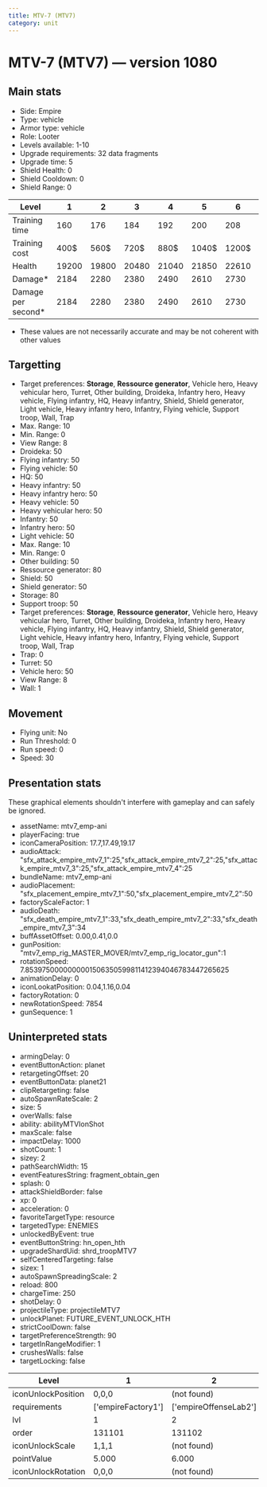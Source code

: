 ```yaml
---
title: MTV-7 (MTV7)
category: unit
---
```


# MTV-7 (MTV7) — version 1080

## Main stats

  * Side: Empire
  * Type: vehicle
  * Armor type: vehicle
  * Role: Looter
  * Levels available: 1-10
  * Upgrade requirements: 32 data fragments
  * Upgrade time: 5
  * Shield Health: 0
  * Shield Cooldown: 0
  * Shield Range: 0

|Level             |1    |2    |3    |4    |5    |6    |7    |8    |9    |10   |
|------------------|-----|-----|-----|-----|-----|-----|-----|-----|-----|-----|
|Training time     |160  |176  |184  |192  |200  |208  |216  |224  |232  |240  |
|Training cost     |400$ |560$ |720$ |880$ |1040$|1200$|1360$|1600$|1680$|1840$|
|Health            |19200|19800|20480|21040|21850|22610|23720|25290|26920|28820|
|Damage*           |2184 |2280 |2380 |2490 |2610 |2730 |2860 |3000 |3140 |3290 |
|Damage per second*|2184 |2280 |2380 |2490 |2610 |2730 |2860 |3000 |3140 |3290 |

* These values are not necessarily accurate and may be not coherent with other values

## Targetting

  * Target preferences: **Storage**, **Ressource generator**, Vehicle hero, Heavy vehicular hero, Turret, Other building, Droideka, Infantry hero, Heavy vehicle, Flying infantry, HQ, Heavy infantry, Shield, Shield generator, Light vehicle, Heavy infantry hero, Infantry, Flying vehicle, Support troop, Wall, Trap
  * Max. Range: 10
  * Min. Range: 0
  * View Range: 8
  * Droideka: 50
  * Flying infantry: 50
  * Flying vehicle: 50
  * HQ: 50
  * Heavy infantry: 50
  * Heavy infantry hero: 50
  * Heavy vehicle: 50
  * Heavy vehicular hero: 50
  * Infantry: 50
  * Infantry hero: 50
  * Light vehicle: 50
  * Max. Range: 10
  * Min. Range: 0
  * Other building: 50
  * Ressource generator: 80
  * Shield: 50
  * Shield generator: 50
  * Storage: 80
  * Support troop: 50
  * Target preferences: **Storage**, **Ressource generator**, Vehicle hero, Heavy vehicular hero, Turret, Other building, Droideka, Infantry hero, Heavy vehicle, Flying infantry, HQ, Heavy infantry, Shield, Shield generator, Light vehicle, Heavy infantry hero, Infantry, Flying vehicle, Support troop, Wall, Trap
  * Trap: 0
  * Turret: 50
  * Vehicle hero: 50
  * View Range: 8
  * Wall: 1

## Movement

  * Flying unit: No
  * Run Threshold: 0
  * Run speed: 0
  * Speed: 30

## Presentation stats

These graphical elements shouldn't interfere with gameplay and can safely be ignored.

  * assetName: mtv7_emp-ani
  * playerFacing: true
  * iconCameraPosition: 17.7,17.49,19.17
  * audioAttack: "sfx_attack_empire_mtv7_1":25,"sfx_attack_empire_mtv7_2":25,"sfx_attack_empire_mtv7_3":25,"sfx_attack_empire_mtv7_4":25
  * bundleName: mtv7_emp-ani
  * audioPlacement: "sfx_placement_empire_mtv7_1":50,"sfx_placement_empire_mtv7_2":50
  * factoryScaleFactor: 1
  * audioDeath: "sfx_death_empire_mtv7_1":33,"sfx_death_empire_mtv7_2":33,"sfx_death_empire_mtv7_3":34
  * buffAssetOffset: 0.00,0.41,0.0
  * gunPosition: "mtv7_emp_rig_MASTER_MOVER/mtv7_emp_rig_locator_gun":1
  * rotationSpeed: 7.8539750000000001506350599811412394046783447265625
  * animationDelay: 0
  * iconLookatPosition: 0.04,1.16,0.04
  * factoryRotation: 0
  * newRotationSpeed: 7854
  * gunSequence: 1

## Uninterpreted stats

  * armingDelay: 0
  * eventButtonAction: planet
  * retargetingOffset: 20
  * eventButtonData: planet21
  * clipRetargeting: false
  * autoSpawnRateScale: 2
  * size: 5
  * overWalls: false
  * ability: abilityMTVIonShot
  * maxScale: false
  * impactDelay: 1000
  * shotCount: 1
  * sizey: 2
  * pathSearchWidth: 15
  * eventFeaturesString: fragment_obtain_gen
  * splash: 0
  * attackShieldBorder: false
  * xp: 0
  * acceleration: 0
  * favoriteTargetType: resource
  * targetedType: ENEMIES
  * unlockedByEvent: true
  * eventButtonString: hn_open_hth
  * upgradeShardUid: shrd_troopMTV7
  * selfCenteredTargeting: false
  * sizex: 1
  * autoSpawnSpreadingScale: 2
  * reload: 800
  * chargeTime: 250
  * shotDelay: 0
  * projectileType: projectileMTV7
  * unlockPlanet: FUTURE_EVENT_UNLOCK_HTH
  * strictCoolDown: false
  * targetPreferenceStrength: 90
  * targetInRangeModifier: 1
  * crushesWalls: false
  * targetLocking: false

|Level             |1                 |2                    |3                    |4                    |5                    |6                    |7                    |8                    |9                    |10                    |
|------------------|------------------|---------------------|---------------------|---------------------|---------------------|---------------------|---------------------|---------------------|---------------------|----------------------|
|iconUnlockPosition|0,0,0             |(not found)          |(not found)          |(not found)          |(not found)          |(not found)          |(not found)          |(not found)          |(not found)          |(not found)           |
|requirements      |['empireFactory1']|['empireOffenseLab2']|['empireOffenseLab3']|['empireOffenseLab4']|['empireOffenseLab5']|['empireOffenseLab6']|['empireOffenseLab7']|['empireOffenseLab8']|['empireOffenseLab9']|['empireOffenseLab10']|
|lvl               |1                 |2                    |3                    |4                    |5                    |6                    |7                    |8                    |9                    |10                    |
|order             |131101            |131102               |131103               |131104               |131105               |131106               |131107               |131108               |131109               |131110                |
|iconUnlockScale   |1,1,1             |(not found)          |(not found)          |(not found)          |(not found)          |(not found)          |(not found)          |(not found)          |(not found)          |(not found)           |
|pointValue        |5.000             |6.000                |7.000                |8.000                |9.000                |10.000               |11.000               |12.000               |13.000               |15.000                |
|iconUnlockRotation|0,0,0             |(not found)          |(not found)          |(not found)          |(not found)          |(not found)          |(not found)          |(not found)          |(not found)          |(not found)           |

